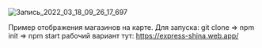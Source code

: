 ![Запись_2022_03_18_09_26_17_697](https://user-images.githubusercontent.com/47778499/159224619-b63d3d06-ff1e-4c76-ab6f-9bb4df82cf57.gif)


Пример отображения магазинов на карте. 
Для запуска: git clone => npm init => npm start
рабочий вариант тут: https://express-shina.web.app/



